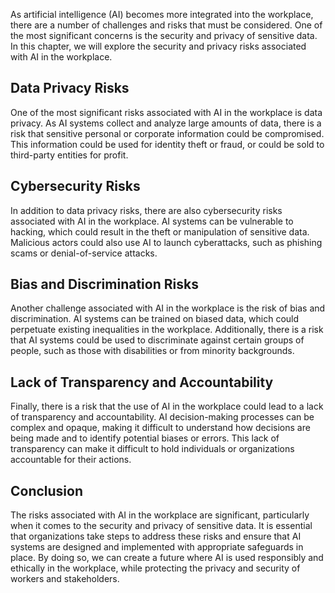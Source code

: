 
As artificial intelligence (AI) becomes more integrated into the workplace, there are a number of challenges and risks that must be considered. One of the most significant concerns is the security and privacy of sensitive data. In this chapter, we will explore the security and privacy risks associated with AI in the workplace.

Data Privacy Risks
------------------

One of the most significant risks associated with AI in the workplace is data privacy. As AI systems collect and analyze large amounts of data, there is a risk that sensitive personal or corporate information could be compromised. This information could be used for identity theft or fraud, or could be sold to third-party entities for profit.

Cybersecurity Risks
-------------------

In addition to data privacy risks, there are also cybersecurity risks associated with AI in the workplace. AI systems can be vulnerable to hacking, which could result in the theft or manipulation of sensitive data. Malicious actors could also use AI to launch cyberattacks, such as phishing scams or denial-of-service attacks.

Bias and Discrimination Risks
-----------------------------

Another challenge associated with AI in the workplace is the risk of bias and discrimination. AI systems can be trained on biased data, which could perpetuate existing inequalities in the workplace. Additionally, there is a risk that AI systems could be used to discriminate against certain groups of people, such as those with disabilities or from minority backgrounds.

Lack of Transparency and Accountability
---------------------------------------

Finally, there is a risk that the use of AI in the workplace could lead to a lack of transparency and accountability. AI decision-making processes can be complex and opaque, making it difficult to understand how decisions are being made and to identify potential biases or errors. This lack of transparency can make it difficult to hold individuals or organizations accountable for their actions.

Conclusion
----------

The risks associated with AI in the workplace are significant, particularly when it comes to the security and privacy of sensitive data. It is essential that organizations take steps to address these risks and ensure that AI systems are designed and implemented with appropriate safeguards in place. By doing so, we can create a future where AI is used responsibly and ethically in the workplace, while protecting the privacy and security of workers and stakeholders.

